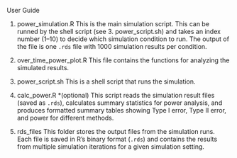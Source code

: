 User Guide
1. power_simulation.R
This is the main simulation script. 
This can be runned by the shell script (see 3. power_script.sh) and takes an index number (1–10) to decide which simulation condition to run. The output of the file is one `.rds` file with 1000 simulation results per condition.

2. over_time_power_plot.R
This file contains the functions for analyzing the simulated results.

3. power_script.sh
This is a shell script that runs the simulation.

4. calc_power.R *(optional)
This script reads the simulation result files (saved as `.rds`), calculates summary statistics for power analysis, and produces formatted summary tables showing Type I error, Type II error, and power for different methods.

5. rds_files
This folder stores the output files from the simulation runs. Each file is saved in R’s binary format (`.rds`) and contains the results from multiple simulation iterations for a given simulation setting.
